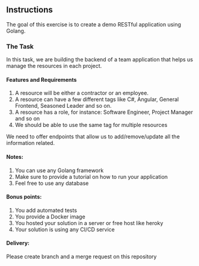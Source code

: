 ## Instructions

The goal of this exercise is to create a demo RESTful application using Golang.

### The Task

In this task, we are building the backend of a team application that helps us manage the resources in each project.

#### Features and Requirements

1. A resource will be either a contractor or an employee.
2. A resource can have a few different tags like C#, Angular, General Frontend, Seasoned Leader and so on.
3. A resource has a role, for instance: Software Engineer, Project Manager and so on
4. We should be able to use the same tag for multiple resources

We need to offer endpoints that allow us to add/remove/update all the information related.

#### Notes:

1. You can use any Golang framework
2. Make sure to provide a tutorial on how to run your application
3. Feel free to use any database

#### Bonus points:

1. You add automated tests
2. You provide a Docker image
3. You hosted your solution in a server or free host like heroky
4. Your solution is using any CI/CD service

#### Delivery:

Please create branch and a merge request on this repository

